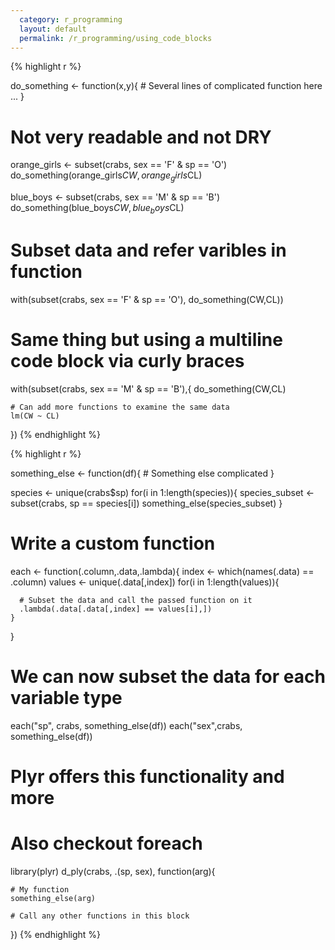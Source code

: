 ```yaml
---
  category: r_programming
  layout: default
  permalink: /r_programming/using_code_blocks
---
```


{% highlight r %}

  do_something <- function(x,y){
    # Several lines of complicated function here ...
  }

  # Not very readable and not DRY
  orange_girls <- subset(crabs, sex == 'F' & sp == 'O')
  do_something(orange_girls$CW,orange_girls$CL)

  blue_boys    <- subset(crabs, sex == 'M' & sp == 'B')
  do_something(blue_boys$CW,blue_boys$CL)


  # Subset data and refer varibles in function
  with(subset(crabs, sex == 'F' & sp == 'O'), do_something(CW,CL))

  # Same thing but using a multiline code block via curly braces
  with(subset(crabs, sex == 'M' & sp == 'B'),{
    do_something(CW,CL)

    # Can add more functions to examine the same data
    lm(CW ~ CL)
  })
{% endhighlight %}

{% highlight r %}

  something_else <- function(df){
    # Something else complicated
  }

  species <- unique(crabs$sp)
  for(i in 1:length(species)){
    species_subset <- subset(crabs, sp == species[i])
    something_else(species_subset)
  }

  # Write a custom function
  each <- function(.column,.data,.lambda){
    index  <- which(names(.data) == .column)
    values <- unique(.data[,index])
    for(i in 1:length(values)){

      # Subset the data and call the passed function on it
      .lambda(.data[.data[,index] == values[i],])  
    }
  }

  # We can now subset the data for each variable type
  each("sp", crabs, something_else(df))
  each("sex",crabs, something_else(df))

  # Plyr offers this functionality and more
  # Also checkout foreach
  library(plyr)
  d_ply(crabs, .(sp, sex), function(arg){

    # My function
    something_else(arg)

    # Call any other functions in this block
  })
{% endhighlight %}
